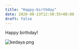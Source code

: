 ```yaml
---
title: "Happy-birthday"
date: 2020-08-23T12:50:55+08:00
draft: false
---
```

Happy birthday!

![kedaya.png](https://i.loli.net/2020/08/25/FzkXUt7Vu9PhQ2C.png)
